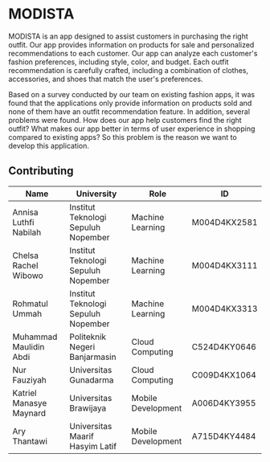 # MODISTA 
MODISTA is an app designed to assist customers in purchasing the right outfit. Our app provides information on products for sale and personalized recommendations to each customer. Our app can analyze each customer's fashion preferences, including style, color, and budget. Each outfit recommendation is carefully crafted, including a combination of clothes, accessories, and shoes that match the user's preferences. 

Based on a survey conducted by our team on existing fashion apps, it was found that the applications only provide information on products sold and none of them have an outfit recommendation feature. In addition, several problems were found. How does our app help customers find the right outfit? What makes our app better in terms of user experience in shopping compared to existing apps? So this problem is the reason we want to develop this application.

## Contributing
| Name | University | Role | ID |
| ------ | ------ |------ |-------|
| Annisa Luthfi Nabilah | Institut Teknologi Sepuluh Nopember |Machine Learning|M004D4KX2581|
| Chelsa Rachel Wibowo | Institut Teknologi Sepuluh Nopember |Machine Learning|M004D4KX3111|
| Rohmatul Ummah | Institut Teknologi Sepuluh Nopember |Machine Learning|M004D4KX3313|
| Muhammad Maulidin Abdi | Politeknik Negeri Banjarmasin |Cloud Computing|C524D4KY0646|
| Nur Fauziyah | Universitas Gunadarma |Cloud Computing|C009D4KX1064 |
| Katriel Manasye Maynard | Universitas Brawijaya |Mobile Development|A006D4KY3955 |
| Ary Thantawi | Universitas Maarif Hasyim Latif |Mobile Development|A715D4KY4484 |





